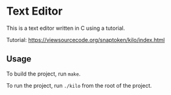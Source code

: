 # Text Editor

This is a text editor written in C using a tutorial.

Tutorial: https://viewsourcecode.org/snaptoken/kilo/index.html

## Usage

To build the project, run `make`.

To run the project, run `./kilo` from the root of the project.

